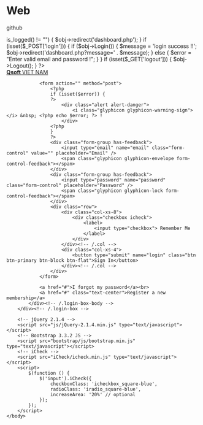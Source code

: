 # Web
github
<?php
require_once "dologin.php";

if ($obj->is_logged() != "") {
    $obj->redirect('dashboard.php');
}

if (isset($_POST['login'])) {
    if ($obj->Login()) {
        $message = 'login success !!';
        $obj->redirect('dashboard.php?message=' . $message);
    } else {
        $error = "Enter valid email and password !";
    }
}
if (isset($_GET['logout'])) {
    $obj->Logout();
}
?>
<!DOCTYPE html>
<html>
    <head>
        <meta charset="UTF-8">
        <title>Qsoft | Log in </title>
        <!-- Tell the browser to be responsive to screen width -->
        <meta content="width=device-width, initial-scale=1, maximum-scale=1, user-scalable=no" name="viewport">
        <!-- Bootstrap 3.3.4 -->
        <link href="bootstrap/css/bootstrap.min.css" rel="stylesheet" type="text/css" />
        <!-- Font Awesome Icons -->
        <link href="https://maxcdn.bootstrapcdn.com/font-awesome/4.3.0/css/font-awesome.min.css" rel="stylesheet" type="text/css" />
        <!-- Theme style -->
        <link href="css/style.css" rel="stylesheet" type="text/css" />
        <!-- iCheck -->
        <link href="iCheck/square/blue.css" rel="stylesheet" type="text/css" />
    </head>
    <body class="login-page">
        <div class="login-box">
            <div class="login-logo">
                <a href="../../index2.html"><b>Qsoft </b>VIET NAM</a>
            </div><!-- /.login-logo -->
            <div class="login-box-body">

                <form action="" method="post">
                    <?php
                    if (isset($error)) {
                    ?>
                        <div class="alert alert-danger">
                            <i class="glyphicon glyphicon-warning-sign"></i> &nbsp; <?php echo $error; ?> !
                        </div>
                    <?php
                    }
                    ?>
                    <div class="form-group has-feedback">
                        <input type="email" name="email" class="form-control" value="" placeholder="Email" />
                        <span class="glyphicon glyphicon-envelope form-control-feedback"></span>
                    </div>
                    <div class="form-group has-feedback">
                        <input type="password" name="password" class="form-control" placeholder="Password" />
                        <span class="glyphicon glyphicon-lock form-control-feedback"></span>
                    </div>
                    <div class="row">
                        <div class="col-xs-8">
                            <div class="checkbox icheck">
                                <label>
                                    <input type="checkbox"> Remember Me
                                </label>
                            </div>
                        </div><!-- /.col -->
                        <div class="col-xs-4">
                            <button type="submit" name="login" class="btn btn-primary btn-block btn-flat">Sign In</button>
                        </div><!-- /.col -->
                    </div>
                </form>

                <a href="#">I forgot my password</a><br>
                <a href="#" class="text-center">Register a new membership</a>
            </div><!-- /.login-box-body -->
        </div><!-- /.login-box -->

        <!-- jQuery 2.1.4 -->
        <script src="js/jQuery-2.1.4.min.js" type="text/javascript"></script>
        <!-- Bootstrap 3.3.2 JS -->
        <script src="bootstrap/js/bootstrap.min.js" type="text/javascript"></script>
        <!-- iCheck -->
        <script src="iCheck/icheck.min.js" type="text/javascript"></script>
        <script>
            $(function () {
                $('input').iCheck({
                    checkboxClass: 'icheckbox_square-blue',
                    radioClass: 'iradio_square-blue',
                    increaseArea: '20%' // optional
                });
            });
        </script>
    </body>
</html>
